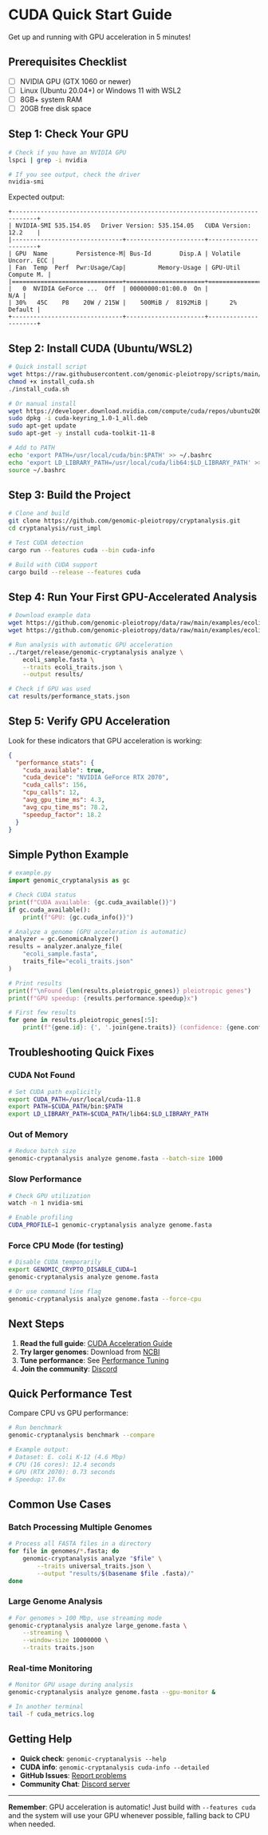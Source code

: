 # CUDA Quick Start Guide

Get up and running with GPU acceleration in 5 minutes!

## Prerequisites Checklist

- [ ] NVIDIA GPU (GTX 1060 or newer)
- [ ] Linux (Ubuntu 20.04+) or Windows 11 with WSL2
- [ ] 8GB+ system RAM
- [ ] 20GB free disk space

## Step 1: Check Your GPU

```bash
# Check if you have an NVIDIA GPU
lspci | grep -i nvidia

# If you see output, check the driver
nvidia-smi
```

Expected output:
```
+-----------------------------------------------------------------------------+
| NVIDIA-SMI 535.154.05   Driver Version: 535.154.05   CUDA Version: 12.2    |
|-------------------------------+----------------------+----------------------+
| GPU  Name        Persistence-M| Bus-Id        Disp.A | Volatile Uncorr. ECC |
| Fan  Temp  Perf  Pwr:Usage/Cap|         Memory-Usage | GPU-Util  Compute M. |
|===============================+======================+======================|
|   0  NVIDIA GeForce ...  Off  | 00000000:01:00.0  On |                  N/A |
| 30%   45C    P8    20W / 215W |    500MiB /  8192MiB |      2%      Default |
+-------------------------------+----------------------+----------------------+
```

## Step 2: Install CUDA (Ubuntu/WSL2)

```bash
# Quick install script
wget https://raw.githubusercontent.com/genomic-pleiotropy/scripts/main/install_cuda.sh
chmod +x install_cuda.sh
./install_cuda.sh

# Or manual install
wget https://developer.download.nvidia.com/compute/cuda/repos/ubuntu2004/x86_64/cuda-keyring_1.0-1_all.deb
sudo dpkg -i cuda-keyring_1.0-1_all.deb
sudo apt-get update
sudo apt-get -y install cuda-toolkit-11-8

# Add to PATH
echo 'export PATH=/usr/local/cuda/bin:$PATH' >> ~/.bashrc
echo 'export LD_LIBRARY_PATH=/usr/local/cuda/lib64:$LD_LIBRARY_PATH' >> ~/.bashrc
source ~/.bashrc
```

## Step 3: Build the Project

```bash
# Clone and build
git clone https://github.com/genomic-pleiotropy/cryptanalysis.git
cd cryptanalysis/rust_impl

# Test CUDA detection
cargo run --features cuda --bin cuda-info

# Build with CUDA support
cargo build --release --features cuda
```

## Step 4: Run Your First GPU-Accelerated Analysis

```bash
# Download example data
wget https://github.com/genomic-pleiotropy/data/raw/main/examples/ecoli_sample.fasta
wget https://github.com/genomic-pleiotropy/data/raw/main/examples/ecoli_traits.json

# Run analysis with automatic GPU acceleration
../target/release/genomic-cryptanalysis analyze \
    ecoli_sample.fasta \
    --traits ecoli_traits.json \
    --output results/

# Check if GPU was used
cat results/performance_stats.json
```

## Step 5: Verify GPU Acceleration

Look for these indicators that GPU acceleration is working:

```json
{
  "performance_stats": {
    "cuda_available": true,
    "cuda_device": "NVIDIA GeForce RTX 2070",
    "cuda_calls": 156,
    "cpu_calls": 12,
    "avg_gpu_time_ms": 4.3,
    "avg_cpu_time_ms": 78.2,
    "speedup_factor": 18.2
  }
}
```

## Simple Python Example

```python
# example.py
import genomic_cryptanalysis as gc

# Check CUDA status
print(f"CUDA available: {gc.cuda_available()}")
if gc.cuda_available():
    print(f"GPU: {gc.cuda_info()}")

# Analyze a genome (GPU acceleration is automatic)
analyzer = gc.GenomicAnalyzer()
results = analyzer.analyze_file(
    "ecoli_sample.fasta",
    traits_file="ecoli_traits.json"
)

# Print results
print(f"\nFound {len(results.pleiotropic_genes)} pleiotropic genes")
print(f"GPU speedup: {results.performance.speedup}x")

# First few results
for gene in results.pleiotropic_genes[:5]:
    print(f"{gene.id}: {', '.join(gene.traits)} (confidence: {gene.confidence:.2f})")
```

## Troubleshooting Quick Fixes

### CUDA Not Found
```bash
# Set CUDA path explicitly
export CUDA_PATH=/usr/local/cuda-11.8
export PATH=$CUDA_PATH/bin:$PATH
export LD_LIBRARY_PATH=$CUDA_PATH/lib64:$LD_LIBRARY_PATH
```

### Out of Memory
```bash
# Reduce batch size
genomic-cryptanalysis analyze genome.fasta --batch-size 1000
```

### Slow Performance
```bash
# Check GPU utilization
watch -n 1 nvidia-smi

# Enable profiling
CUDA_PROFILE=1 genomic-cryptanalysis analyze genome.fasta
```

### Force CPU Mode (for testing)
```bash
# Disable CUDA temporarily
export GENOMIC_CRYPTO_DISABLE_CUDA=1
genomic-cryptanalysis analyze genome.fasta

# Or use command line flag
genomic-cryptanalysis analyze genome.fasta --force-cpu
```

## Next Steps

1. **Read the full guide**: [CUDA Acceleration Guide](CUDA_ACCELERATION_GUIDE.md)
2. **Try larger genomes**: Download from [NCBI](https://www.ncbi.nlm.nih.gov/genome/)
3. **Tune performance**: See [Performance Tuning](CUDA_ACCELERATION_GUIDE.md#performance-tuning)
4. **Join the community**: [Discord](https://discord.gg/genomic-crypto)

## Quick Performance Test

Compare CPU vs GPU performance:

```bash
# Run benchmark
genomic-cryptanalysis benchmark --compare

# Example output:
# Dataset: E. coli K-12 (4.6 Mbp)
# CPU (16 cores): 12.4 seconds
# GPU (RTX 2070): 0.73 seconds
# Speedup: 17.0x
```

## Common Use Cases

### Batch Processing Multiple Genomes
```bash
# Process all FASTA files in a directory
for file in genomes/*.fasta; do
    genomic-cryptanalysis analyze "$file" \
        --traits universal_traits.json \
        --output "results/$(basename $file .fasta)/"
done
```

### Large Genome Analysis
```bash
# For genomes > 100 Mbp, use streaming mode
genomic-cryptanalysis analyze large_genome.fasta \
    --streaming \
    --window-size 10000000 \
    --traits traits.json
```

### Real-time Monitoring
```bash
# Monitor GPU usage during analysis
genomic-cryptanalysis analyze genome.fasta --gpu-monitor &

# In another terminal
tail -f cuda_metrics.log
```

## Getting Help

- **Quick check**: `genomic-cryptanalysis --help`
- **CUDA info**: `genomic-cryptanalysis cuda-info --detailed`
- **GitHub Issues**: [Report problems](https://github.com/genomic-pleiotropy/cryptanalysis/issues)
- **Community Chat**: [Discord server](https://discord.gg/genomic-crypto)

---

**Remember**: GPU acceleration is automatic! Just build with `--features cuda` and the system will use your GPU whenever possible, falling back to CPU when needed.